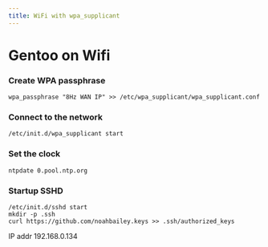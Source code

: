 ```yaml
---
title: WiFi with wpa_supplicant
---
```


# Gentoo on Wifi

### Create WPA passphrase

```
wpa_passphrase "8Hz WAN IP" >> /etc/wpa_supplicant/wpa_supplicant.conf
```

### Connect to the network

```
/etc/init.d/wpa_supplicant start
```

### Set the clock

```
ntpdate 0.pool.ntp.org
```



### Startup SSHD

```
/etc/init.d/sshd start
mkdir -p .ssh
curl https://github.com/noahbailey.keys >> .ssh/authorized_keys
```



IP addr 192.168.0.134